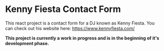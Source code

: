 
# Kenny Fiesta Contact Form

This react project is a contact form for a DJ known as Kenny Fiesta.
You can check out his website here: https://www.kennyfiesta.com/

**This project is currently a work in progress and is in the beginning of it's development phase.**